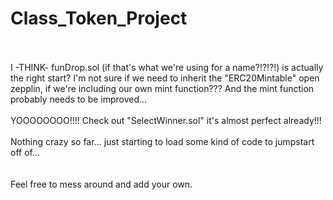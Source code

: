 # Class_Token_Project
</br></br>
I -THINK- funDrop.sol (if that's what we're using for a name?!?!?!) is actually the right start?  I'm not sure if we need to inherit the "ERC20Mintable" open zepplin, if we're including our own mint function???  And the mint function probably needs to be improved...
</br></br>
YOOOOOOOO!!!! Check out "SelectWinner.sol" it's almost perfect already!!!
</br></br>
Nothing crazy so far... just starting to load some kind of code to jumpstart off of...</br></br></br>
Feel free to mess around and add your own.
